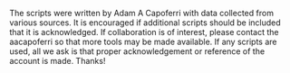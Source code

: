 The scripts were written by Adam A Capoferri with data collected from various sources.
It is encouraged if additional scripts should be included that it is acknowledged. 
If collaboration is of interest, please contact the aacapoferri so that more tools may be made available.
If any scripts are used, all we ask is that proper acknowledgement or reference of the account is made.
Thanks!
